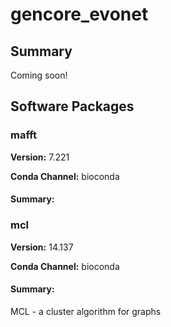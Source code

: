 # gencore_evonet
## Summary

Coming soon!

## Software Packages

### mafft
**Version:** 7.221

**Conda Channel:** bioconda

#### Summary:




### mcl
**Version:** 14.137

**Conda Channel:** bioconda

#### Summary:
MCL - a cluster algorithm for graphs



